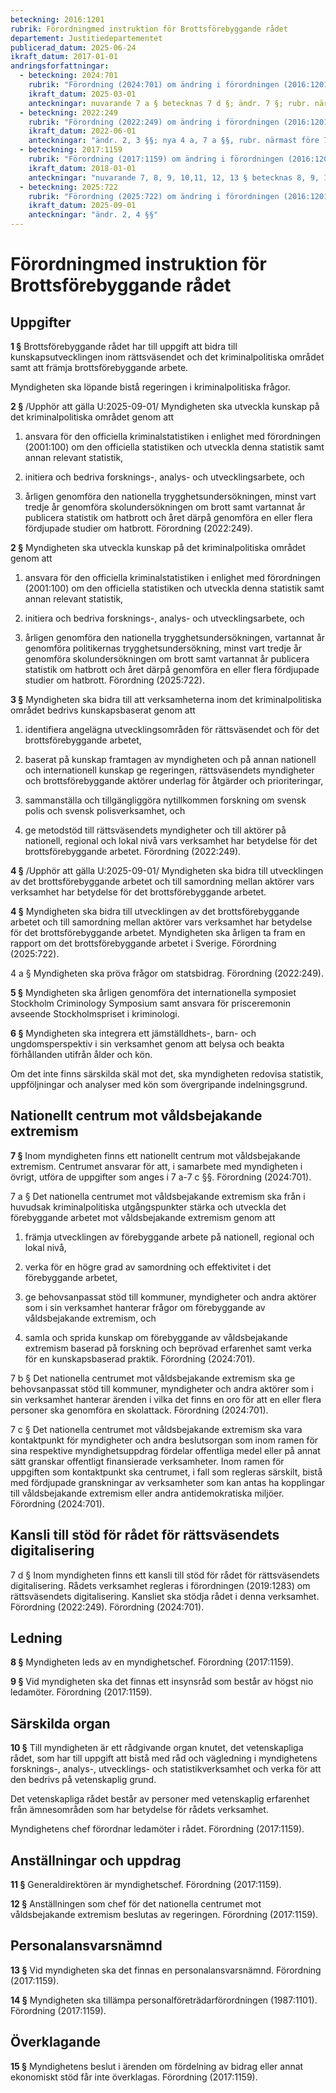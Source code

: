 ```yaml
---
beteckning: 2016:1201
rubrik: Förordningmed instruktion för Brottsförebyggande rådet
departement: Justitiedepartementet
publicerad_datum: 2025-06-24
ikraft_datum: 2017-01-01
andringsforfattningar:
  - beteckning: 2024:701
    rubrik: "Förordning (2024:701) om ändring i förordningen (2016:1201) med instruktion för Brottsförebyggande rådet"
    ikraft_datum: 2025-03-01
    anteckningar: nuvarande 7 a § betecknas 7 d §; ändr. 7 §; rubr. närmast före nuvarande 7 a § sätts närmast före 7 d §; nya 7 a-7 c §§
  - beteckning: 2022:249
    rubrik: "Förordning (2022:249) om ändring i förordningen (2016:1201) med instruktion för Brottsförebyggande rådet"
    ikraft_datum: 2022-06-01
    anteckningar: "ändr. 2, 3 §§; nya 4 a, 7 a §§, rubr. närmast före 7 a §"
  - beteckning: 2017:1159
    rubrik: "Förordning (2017:1159) om ändring i förordningen (2016:1201) med instruktion för Brottsförebyggande rådet"
    ikraft_datum: 2018-01-01
    anteckningar: "nuvarande 7, 8, 9, 10,11, 12, 13 § betecknas 8, 9, 10, 11, 13, 14, 15 §; rubr. närmast före 7, 9, 10, 11, 13 § sätts närmast före 8, 10, 11, 13 ,15 §; nya 7, 12 §§, rubr. närmast före 7 §"
  - beteckning: 2025:722
    rubrik: "Förordning (2025:722) om ändring i förordningen (2016:1201) med instruktion för Brottsförebyggande rådet"
    ikraft_datum: 2025-09-01
    anteckningar: "ändr. 2, 4 §§"
---
```


# Förordningmed instruktion för Brottsförebyggande rådet

## Uppgifter

**1 §** Brottsförebyggande rådet har till uppgift att bidra till kunskapsutvecklingen inom rättsväsendet och det kriminalpolitiska området samt att främja brottsförebyggande arbete.

Myndigheten ska löpande bistå regeringen i kriminalpolitiska frågor.

**2 §** /Upphör att gälla U:2025-09-01/ Myndigheten ska utveckla kunskap på det kriminalpolitiska området genom att

1. ansvara för den officiella kriminalstatistiken i enlighet med förordningen (2001:100) om den officiella statistiken och utveckla denna statistik samt annan relevant statistik,

2. initiera och bedriva forsknings-, analys- och utvecklingsarbete, och

3. årligen genomföra den nationella trygghetsundersökningen, minst vart tredje år genomföra skolundersökningen om brott samt vartannat år publicera statistik om hatbrott och året därpå genomföra en eller flera fördjupade studier om hatbrott. Förordning (2022:249).

**2 §** Myndigheten ska utveckla kunskap på det kriminalpolitiska området genom att

1. ansvara för den officiella kriminalstatistiken i enlighet med förordningen (2001:100) om den officiella statistiken och utveckla denna statistik samt annan relevant statistik,

2. initiera och bedriva forsknings-, analys- och utvecklingsarbete, och

3. årligen genomföra den nationella trygghetsundersökningen, vartannat år genomföra politikernas trygghetsundersökning, minst vart tredje år genomföra skolundersökningen om brott samt vartannat år publicera statistik om hatbrott och året därpå genomföra en eller flera fördjupade studier om hatbrott. Förordning (2025:722).

**3 §** Myndigheten ska bidra till att verksamheterna inom det kriminalpolitiska området bedrivs kunskapsbaserat genom att

1. identifiera angelägna utvecklingsområden för rättsväsendet och för det brottsförebyggande arbetet,

2. baserat på kunskap framtagen av myndigheten och på annan nationell och internationell kunskap ge regeringen, rättsväsendets myndigheter och brottsförebyggande aktörer underlag för åtgärder och prioriteringar,

3. sammanställa och tillgängliggöra nytillkommen forskning om svensk polis och svensk polisverksamhet, och

4. ge metodstöd till rättsväsendets myndigheter och till aktörer på nationell, regional och lokal nivå vars verksamhet har betydelse för det brottsförebyggande arbetet. Förordning (2022:249).

**4 §** /Upphör att gälla U:2025-09-01/ Myndigheten ska bidra till utvecklingen av det brottsförebyggande arbetet och till samordning mellan aktörer vars verksamhet har betydelse för det brottsförebyggande arbetet.

**4 §** Myndigheten ska bidra till utvecklingen av det brottsförebyggande arbetet och till samordning mellan aktörer vars verksamhet har betydelse för det brottsförebyggande arbetet. Myndigheten ska årligen ta fram en rapport om det brottsförebyggande arbetet i Sverige. Förordning (2025:722).

4 a § Myndigheten ska pröva frågor om statsbidrag. Förordning (2022:249).

**5 §** Myndigheten ska årligen genomföra det internationella symposiet Stockholm Criminology Symposium samt ansvara för prisceremonin avseende Stockholmspriset i kriminologi.

**6 §** Myndigheten ska integrera ett jämställdhets-, barn- och ungdomsperspektiv i sin verksamhet genom att belysa och beakta förhållanden utifrån ålder och kön.

Om det inte finns särskilda skäl mot det, ska myndigheten redovisa statistik, uppföljningar och analyser med kön som övergripande indelningsgrund.

## Nationellt centrum mot våldsbejakande extremism

**7 §** Inom myndigheten finns ett nationellt centrum mot våldsbejakande extremism. Centrumet ansvarar för att, i samarbete med myndigheten i övrigt, utföra de uppgifter som anges i 7 a-7 c §§. Förordning (2024:701).

7 a § Det nationella centrumet mot våldsbejakande extremism ska från i huvudsak kriminalpolitiska utgångspunkter stärka och utveckla det förebyggande arbetet mot våldsbejakande extremism genom att

1. främja utvecklingen av förebyggande arbete på nationell, regional och lokal nivå,

2. verka för en högre grad av samordning och effektivitet i det förebyggande arbetet,

3. ge behovsanpassat stöd till kommuner, myndigheter och andra aktörer som i sin verksamhet hanterar frågor om förebyggande av våldsbejakande extremism, och

4. samla och sprida kunskap om förebyggande av våldsbejakande extremism baserad på forskning och beprövad erfarenhet samt verka för en kunskapsbaserad praktik. Förordning (2024:701).

7 b § Det nationella centrumet mot våldsbejakande extremism ska ge behovsanpassat stöd till kommuner, myndigheter och andra aktörer som i sin verksamhet hanterar ärenden i vilka det finns en oro för att en eller flera personer ska genomföra en skolattack. Förordning (2024:701).

7 c § Det nationella centrumet mot våldsbejakande extremism ska vara kontaktpunkt för myndigheter och andra beslutsorgan som inom ramen för sina respektive myndighetsuppdrag fördelar offentliga medel eller på annat sätt granskar offentligt finansierade verksamheter. Inom ramen för uppgiften som kontaktpunkt ska centrumet, i fall som regleras särskilt, bistå med fördjupade granskningar av verksamheter som kan antas ha kopplingar till våldsbejakande extremism eller andra antidemokratiska miljöer. Förordning (2024:701).

## Kansli till stöd för rådet för rättsväsendets digitalisering

7 d § Inom myndigheten finns ett kansli till stöd för rådet för rättsväsendets digitalisering. Rådets verksamhet regleras i förordningen (2019:1283) om rättsväsendets digitalisering. Kansliet ska stödja rådet i denna verksamhet. Förordning (2022:249). Förordning (2024:701).

## Ledning

**8 §** Myndigheten leds av en myndighetschef. Förordning (2017:1159).

**9 §** Vid myndigheten ska det finnas ett insynsråd som består av högst nio ledamöter. Förordning (2017:1159).

## Särskilda organ

**10 §** Till myndigheten är ett rådgivande organ knutet, det vetenskapliga rådet, som har till uppgift att bistå med råd och vägledning i myndighetens forsknings-, analys-, utvecklings- och statistikverksamhet och verka för att den bedrivs på vetenskaplig grund.

Det vetenskapliga rådet består av personer med vetenskaplig erfarenhet från ämnesområden som har betydelse för rådets verksamhet.

Myndighetens chef förordnar ledamöter i rådet. Förordning (2017:1159).

## Anställningar och uppdrag

**11 §** Generaldirektören är myndighetschef. Förordning (2017:1159).

**12 §** Anställningen som chef för det nationella centrumet mot våldsbejakande extremism beslutas av regeringen. Förordning (2017:1159).

## Personalansvarsnämnd

**13 §** Vid myndigheten ska det finnas en personalansvarsnämnd. Förordning (2017:1159).

**14 §** Myndigheten ska tillämpa personalföreträdarförordningen (1987:1101). Förordning (2017:1159).

## Överklagande

**15 §** Myndighetens beslut i ärenden om fördelning av bidrag eller annat ekonomiskt stöd får inte överklagas. Förordning (2017:1159).